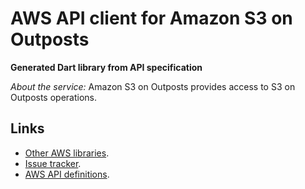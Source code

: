 # AWS API client for Amazon S3 on Outposts

**Generated Dart library from API specification**

*About the service:*
Amazon S3 on Outposts provides access to S3 on Outposts operations.

## Links

- [Other AWS libraries](https://github.com/agilord/aws_client/tree/master/generated).
- [Issue tracker](https://github.com/agilord/aws_client/issues).
- [AWS API definitions](https://github.com/aws/aws-sdk-js/tree/master/apis).

